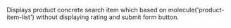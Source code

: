 Displays product concrete search item which based on molecule('product-item-list') without displaying rating and submit form button.
